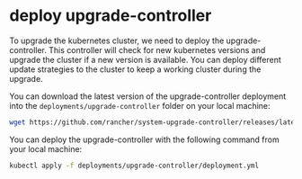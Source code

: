 # deploy upgrade-controller
To upgrade the kubernetes cluster, we need to deploy the upgrade-controller. This controller will check for new kubernetes versions and upgrade the cluster if a new version is available. You can deploy different update strategies to the cluster to keep a working cluster during the upgrade.

You can download the latest version of the upgrade-controller deployment into the `deployments/upgrade-controller` folder on your local machine:
```bash
wget https://github.com/rancher/system-upgrade-controller/releases/latest/download/system-upgrade-controller.yaml -O deployments/upgrade-controller/deployment.yml
```

You can deploy the upgrade-controller with the following command from your local machine:
```bash
kubectl apply -f deployments/upgrade-controller/deployment.yml
```